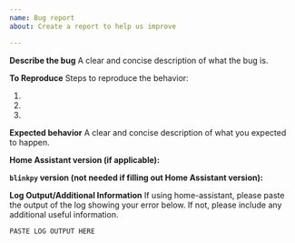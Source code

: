 ```yaml
---
name: Bug report
about: Create a report to help us improve

---
```


**Describe the bug**
A clear and concise description of what the bug is.

**To Reproduce**
Steps to reproduce the behavior:

1. 
2. 
3. 

**Expected behavior**
A clear and concise description of what you expected to happen.

**Home Assistant version (if applicable):** <HA Version Number>

**`blinkpy` version (not needed if filling out Home Assistant version):**

**Log Output/Additional Information**
If using home-assistant, please paste the output of the log showing your error below.  If not, please include any additional useful information.

```
PASTE LOG OUTPUT HERE
```
